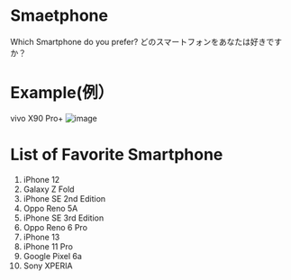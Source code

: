 # Smaetphone
Which Smartphone do you prefer?
どのスマートフォンをあなたは好きですか？

# Example(例）
vivo X90 Pro+
![image](https://github.com/fujiwaraka/Which-smartphone-do-you-prefer-/assets/135568873/b0c88d66-ef2f-4a39-8381-37d6246ea3d0)

# List of Favorite Smartphone
1. iPhone 12
2. Galaxy Z Fold
3. iPhone SE 2nd Edition
4. Oppo Reno 5A
5. iPhone SE 3rd Edition
6. Oppo Reno 6 Pro
7. iPhone 13
8. iPhone 11 Pro
9. Google Pixel 6a
10. Sony XPERIA
